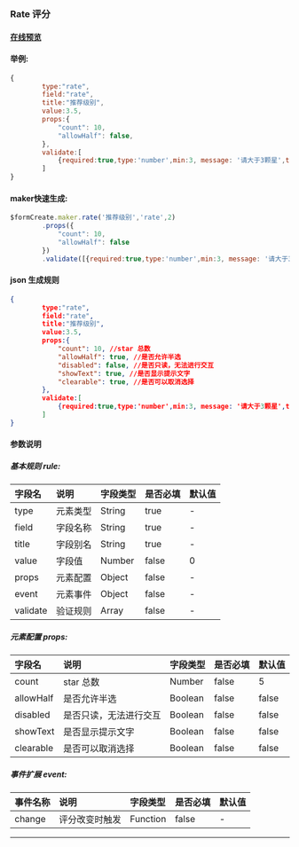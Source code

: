 ### Rate 评分

#### [在线预览](https://jsrun.net/CehKp/edit)

#### 举例:
```js
{
        type:"rate",
        field:"rate",
        title:"推荐级别",
        value:3.5,
        props:{
            "count": 10,
            "allowHalf": false,
        },
        validate:[
            {required:true,type:'number',min:3, message: '请大于3颗星',trigger:'change'}
        ]
}
```

#### maker快速生成:
```js
$formCreate.maker.rate('推荐级别','rate',2)
        .props({
            "count": 10,
            "allowHalf": false
        })
        .validate([{required:true,type:'number',min:3, message: '请大于3颗星',trigger:'change'}])
```

#### json 生成规则
```json
{
        type:"rate",
        field:"rate",
        title:"推荐级别",
        value:3.5,
        props:{
            "count": 10, //star 总数
            "allowHalf": true, //是否允许半选
            "disabled": false, //是否只读，无法进行交互
            "showText": true, //是否显示提示文字
            "clearable": true, //是否可以取消选择
        },
        validate:[
            {required:true,type:'number',min:3, message: '请大于3颗星',trigger:'change'}
        ]
}
```

#### 参数说明
##### 基本规则 rule:

| 字段名 | 说明 | 字段类型 | 是否必填 | 默认值 |
| :--- | :--- | :--- | :--- | :--- |
| type | 元素类型 | String | true | - |
| field | 字段名称 | String | true | - |
| title | 字段别名 | String | true | - |
| value | 字段值 | Number | false | 0 |
| props | 元素配置 | Object | false | - |
| event | 元素事件 | Object | false | - |
| validate | 验证规则 | Array | false | - |

#####  元素配置 props:

| 字段名 | 说明 | 字段类型 | 是否必填 | 默认值 |
| :--- | :--- | :--- | :--- | :--- |
| count | star 总数 | Number | false | 5 |
| allowHalf | 是否允许半选 | Boolean | false | false |
| disabled | 是否只读，无法进行交互 | Boolean | false | false |
| showText | 是否显示提示文字 | Boolean | false | false |
| clearable | 是否可以取消选择 | Boolean | false | false |

##### 事件扩展 event:

| 事件名称 | 说明 | 字段类型 | 是否必填 | 默认值 |
| :--- | :--- | :--- | :--- | :--- |
| change | 评分改变时触发 | Function | false | - |

---



